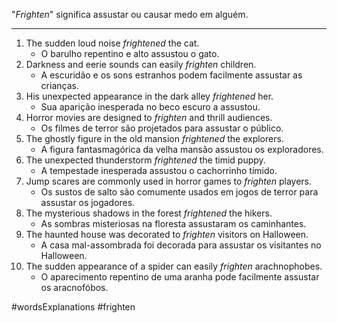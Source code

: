 "*Frighten*" significa assustar ou causar medo em alguém.

---
1. The sudden loud noise _frightened_ the cat.
	- O barulho repentino e alto assustou o gato.
2. Darkness and eerie sounds can easily _frighten_ children.
	- A escuridão e os sons estranhos podem facilmente assustar as crianças.
3. His unexpected appearance in the dark alley _frightened_ her.
	- Sua aparição inesperada no beco escuro a assustou.
4. Horror movies are designed to _frighten_ and thrill audiences.
	- Os filmes de terror são projetados para assustar o público.
5. The ghostly figure in the old mansion _frightened_ the explorers.
	- A figura fantasmagórica da velha mansão assustou os exploradores.
6. The unexpected thunderstorm _frightened_ the timid puppy.
	- A tempestade inesperada assustou o cachorrinho tímido.
7. Jump scares are commonly used in horror games to _frighten_ players.
	- Os sustos de salto são comumente usados ​​em jogos de terror para assustar os jogadores.
8. The mysterious shadows in the forest _frightened_ the hikers.
	- As sombras misteriosas na floresta assustaram os caminhantes.
9. The haunted house was decorated to _frighten_ visitors on Halloween.
	- A casa mal-assombrada foi decorada para assustar os visitantes no Halloween.
10. The sudden appearance of a spider can easily _frighten_ arachnophobes.
	- O aparecimento repentino de uma aranha pode facilmente assustar os aracnofóbos.

#wordsExplanations 
#frighten